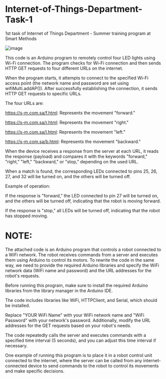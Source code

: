 # Internet-of-Things-Department-Task-1
1st task of Internet of Things Department - Summer training program at Smart Methods


![image](https://github.com/H16Bw/Internet-of-Things-Department-Task-1/assets/139852537/6982b844-5557-4d8c-9a37-d75b06d16256)

This code is an Arduino program to remotely control four LED lights using Wi-Fi connection. The program checks for Wi-Fi connection and then sends HTTP GET requests to four different URLs on the internet.

When the program starts, it attempts to connect to the specified Wi-Fi access point (the network name and password are set using wifiMulti.addAP()). After successfully establishing the connection, it sends HTTP GET requests to specific URLs.

The four URLs are:

https://s-m.com.sa/f.html: Represents the movement "forward."


https://s-m.com.sa/r.html: Represents the movement "right."


https://s-m.com.sa/l.html: Represents the movement "left."


https://s-m.com.sa/b.html: Represents the movement "backward."

When the device receives a response from the server at each URL, it reads the response (payload) and compares it with the keywords "forward," "right," "left," "backward," or "stop," depending on the used URL. 

When a match is found, the corresponding LEDs connected to pins 25, 26, 27, and 32 will be turned on, and the others will be turned off.

Example of operation:

If the response is "forward," the LED connected to pin 27 will be turned on, and the others will be turned off, indicating that the robot is moving forward.


If the response is "stop," all LEDs will be turned off, indicating that the robot has stopped moving.

# NOTE:

The attached code is an Arduino program that controls a robot connected to a WiFi network. The robot receives commands from a server and executes them using Arduino to control its motors. To rewrite the code in the same way, we need to provide the required Arduino libraries and specify the WiFi network data (WiFi name and password) and the URL addresses for the robot's requests.

Before running this program, make sure to install the required Arduino libraries from the library manager in the Arduino IDE.


The code includes libraries like WiFi, HTTPClient, and Serial, which should be installed.

Replace "YOUR WiFi Name" with your WiFi network name and "WiFi Password" with your network's password. Additionally, modify the URL addresses for the GET requests based on your robot's needs.

The code repeatedly calls the server and executes commands with a specified time interval (5 seconds), and you can adjust this time interval if necessary.

One example of running this program is to place it in a robot control unit connected to the internet, where the server can be called from any internet-connected device to send commands to the robot to control its movements and make specific decisions.
